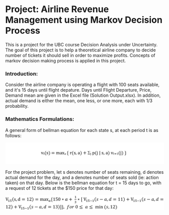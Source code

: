 # Project: Airline Revenue Management using Markov Decision Process

This is a project for the UBC course Decision Analysis under Uncertainty. The goal of this project is to help a theoretical airline company to decide number of tickets it should sell in order to maximize profits. Concepts of markov decision making process is applied in this project.

### Introduction:
Consider the airline company is operating a flight with 100 seats available, and it's 15 days until flight depature. Days until Flight Departure, Price, Demand mean are given in the Excel file (Solution Output.xlsx). In addition, actual demand is either the mean, one less, or one more, each with 1/3 probability.

### Mathematics Formulations:
A general form of bellman equation for each state s, at each period t is as follows:
<p align = 'center'>
<img src = 'https://github.com/vivianddyu/markovdecisionprocess/blob/main/data/bellman_1.PNG'>
</p>
For the project problem, let s denotes number of seats remaining, d denotes actual demand for the day, and a denotes number of seats sold (ie: action taken) on that day. Below is the bellman equation for t = 15 days to go, with a request of 12 tickets at the $150 price for that day:
<p align = 'center'>
<img src = 'https://github.com/vivianddyu/markovdecisionprocess/blob/main/data/bellman_2.PNG?raw=true'>
</p>